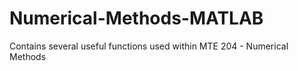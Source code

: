 # Numerical-Methods-MATLAB
Contains several useful functions used within MTE 204 - Numerical Methods
